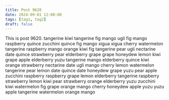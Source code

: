```yaml
---
title: Post 9620
date: 2024-09-01 12:00:00
tags: [tag1, tag2]
draft: false
---
```

This is post 9620.
tangerine
kiwi
tangerine
fig
mango
ugli
fig
mango
raspberry
quince
zucchini
quince
fig
mango
xigua
xigua
cherry
watermelon
tangerine
raspberry
mango
orange
kiwi
fig
tangerine
pear
ugli
nectarine
date
quince
strawberry
pear
elderberry
grape
grape
honeydew
lemon
kiwi
grape
apple
elderberry
yuzu
tangerine
mango
elderberry
quince
kiwi
orange
strawberry
nectarine
date
ugli
mango
cherry
lemon
watermelon
tangerine
pear
lemon
date
quince
date
honeydew
grape
yuzu
pear
apple
zucchini
raspberry
raspberry
grape
lemon
elderberry
tangerine
raspberry
strawberry
lemon
kiwi
pear
strawberry
orange
elderberry
yuzu
zucchini
kiwi
watermelon
fig
grape
orange
mango
cherry
honeydew
apple
yuzu
yuzu
apple
tangerine
watermelon
orange
mango
